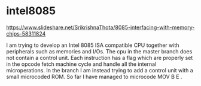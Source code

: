# intel8085

https://www.slideshare.net/SrikrishnaThota/8085-interfacing-with-memory-chips-58311824

I am trying to develop an Intel 8085 ISA compatible CPU together with peripherals such as memories and I/Os.
The cpu in the master branch does not contain a control unit. Each instruction has a flag which are properly set in the opcode fetch machine cycle and handle all the internal microperations.
In the branch I am instead trying to add a control unit with a small microcoded ROM. So far I have managed to microcode MOV B E .
